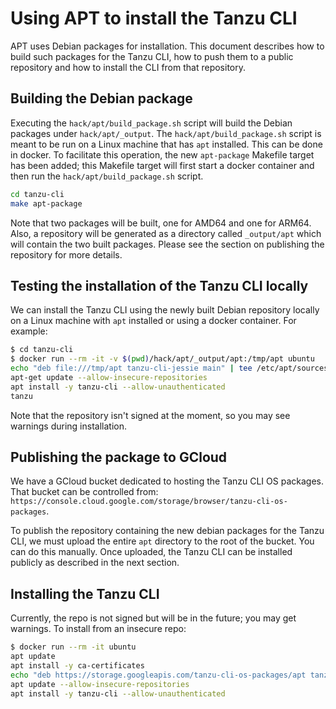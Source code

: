 # Using APT to install the Tanzu CLI

APT uses Debian packages for installation. This document describes how to build such packages
for the Tanzu CLI, how to push them to a public repository and how to install the CLI from that repository.

## Building the Debian package

Executing the `hack/apt/build_package.sh` script will build the Debian packages under `hack/apt/_output`.
The `hack/apt/build_package.sh` script is meant to be run on a Linux machine that has `apt` installed.
This can be done in docker. To facilitate this operation, the new `apt-package` Makefile target has been added;
this Makefile target will first start a docker container and then run
the `hack/apt/build_package.sh` script.

```bash
cd tanzu-cli
make apt-package
```

Note that two packages will be built, one for AMD64 and one for ARM64.
Also, a repository will be generated as a directory called `_output/apt` which will contain the two
built packages. Please see the section on publishing the repository for more details.

## Testing the installation of the Tanzu CLI locally

We can install the Tanzu CLI using the newly built Debian repository locally on a Linux machine with `apt` installed
or using a docker container. For example:

```bash
$ cd tanzu-cli
$ docker run --rm -it -v $(pwd)/hack/apt/_output/apt:/tmp/apt ubuntu
echo "deb file:///tmp/apt tanzu-cli-jessie main" | tee /etc/apt/sources.list.d/tanzu.list
apt-get update --allow-insecure-repositories
apt install -y tanzu-cli --allow-unauthenticated
tanzu
```

Note that the repository isn't signed at the moment, so you may see warnings during installation.

## Publishing the package to GCloud

We have a GCloud bucket dedicated to hosting the Tanzu CLI OS packages. That bucket can be controlled from:
`https://console.cloud.google.com/storage/browser/tanzu-cli-os-packages`.

To publish the repository containing the new debian packages for the Tanzu CLI, we must upload the entire `apt`
directory to the root of the bucket. You can do this manually. Once uploaded, the Tanzu CLI can be installed
publicly as described in the next section.

## Installing the Tanzu CLI

Currently, the repo is not signed but will be in the future; you may get warnings.
To install from an insecure repo:

```bash
$ docker run --rm -it ubuntu
apt update
apt install -y ca-certificates
echo "deb https://storage.googleapis.com/tanzu-cli-os-packages/apt tanzu-cli-jessie main" | tee /etc/apt/sources.list.d/tanzu.list
apt update --allow-insecure-repositories
apt install -y tanzu-cli --allow-unauthenticated
```

